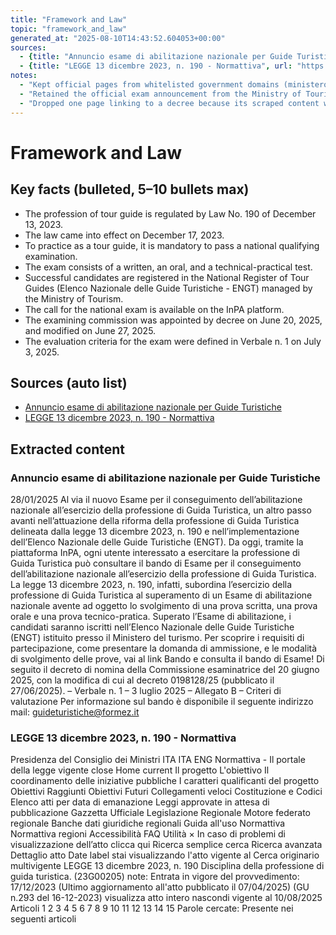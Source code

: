 ```yaml
---
title: "Framework and Law"
topic: "framework_and_law"
generated_at: "2025-08-10T14:43:52.604053+00:00"
sources:
  - {title: "Annuncio esame di abilitazione nazionale per Guide Turistiche", url: "https://www.ministeroturismo.gov.it/esame-di-abilitazione-nazionale-guida-turistica-al-via-il-nuovo-esame-per-il-conseguimento-dellabilitazione-nazionale-allesercizio-della-professione-di-guida-turistica-tag-esame-di/"}
  - {title: "LEGGE 13 dicembre 2023, n. 190 - Normattiva", url: "https://www.normattiva.it/atto/caricaDettaglioAtto?atto.dataPubblicazioneGazzetta=2023-12-16&atto.codiceRedazionale=23G00205&atto.articolo.numero=0&atto.articolo.sottoArticolo=1&atto.articolo.sottoArticolo1=0&qId=4ea422eb-4b03-4da1-a0ca-a4eb0b2d1a36&tabID=0.9784813093436184&title=lbl.dettaglioAtto"}
notes:
  - "Kept official pages from whitelisted government domains (ministeroturismo.gov.it, normattiva.it)."
  - "Retained the official exam announcement from the Ministry of Tourism and the primary law (L. 190/2023) from Normattiva."
  - "Dropped one page linking to a decree because its scraped content was too short (<400 characters)."
---
```


# Framework and Law

## Key facts (bulleted, 5–10 bullets max)
- The profession of tour guide is regulated by Law No. 190 of December 13, 2023.
- The law came into effect on December 17, 2023.
- To practice as a tour guide, it is mandatory to pass a national qualifying examination.
- The exam consists of a written, an oral, and a technical-practical test.
- Successful candidates are registered in the National Register of Tour Guides (Elenco Nazionale delle Guide Turistiche - ENGT) managed by the Ministry of Tourism.
- The call for the national exam is available on the InPA platform.
- The examining commission was appointed by decree on June 20, 2025, and modified on June 27, 2025.
- The evaluation criteria for the exam were defined in Verbale n. 1 on July 3, 2025.

## Sources (auto list)
- [Annuncio esame di abilitazione nazionale per Guide Turistiche](https://www.ministeroturismo.gov.it/esame-di-abilitazione-nazionale-guida-turistica-al-via-il-nuovo-esame-per-il-conseguimento-dellabilitazione-nazionale-allesercizio-della-professione-di-guida-turistica-tag-esame-di/)
- [LEGGE 13 dicembre 2023, n. 190 - Normattiva](https://www.normattiva.it/atto/caricaDettaglioAtto?atto.dataPubblicazioneGazzetta=2023-12-16&atto.codiceRedazionale=23G00205&atto.articolo.numero=0&atto.articolo.sottoArticolo=1&atto.articolo.sottoArticolo1=0&qId=4ea422eb-4b03-4da1-a0ca-a4eb0b2d1a36&tabID=0.9784813093436184&title=lbl.dettaglioAtto)

## Extracted content

### Annuncio esame di abilitazione nazionale per Guide Turistiche
28/01/2025
Al via il nuovo Esame per il conseguimento dell’abilitazione nazionale all’esercizio della professione di Guida Turistica, un altro passo avanti nell’attuazione della riforma della professione di Guida Turistica delineata dalla legge 13 dicembre 2023, n. 190 e nell’implementazione dell’Elenco Nazionale delle Guide Turistiche (ENGT).
Da oggi, tramite la piattaforma InPA, ogni utente interessato a esercitare la professione di Guida Turistica può consultare il bando di Esame per il conseguimento dell’abilitazione nazionale all’esercizio della professione di Guida Turistica.
La legge 13 dicembre 2023, n. 190, infatti, subordina l’esercizio della professione di Guida Turistica al superamento di un Esame di abilitazione nazionale avente ad oggetto lo svolgimento di una prova scritta, una prova orale e una prova tecnico-pratica.
Superato l’Esame di abilitazione, i candidati saranno iscritti nell’Elenco Nazionale delle Guide Turistiche (ENGT) istituito presso il Ministero del turismo.
Per scoprire i requisiti di partecipazione, come presentare la domanda di ammissione, e le modalità di svolgimento delle prove, vai al link Bando e consulta il bando di Esame!
Di seguito il decreto di nomina della Commissione esaminatrice del 20 giugno 2025, con la modifica di cui al decreto 0198128/25 (pubblicato il 27/06/2025).
– Verbale n. 1 – 3 luglio 2025
– Allegato B – Criteri di valutazione
Per informazione sul bando è disponibile il seguente indirizzo mail: guideturistiche@formez.it

### LEGGE 13 dicembre 2023, n. 190 - Normattiva
Presidenza del Consiglio dei Ministri
ITA
ITA
ENG
Normattiva - Il portale della legge vigente
close
Home
current
Il progetto
L'obiettivo
Il coordinamento delle iniziative pubbliche
I caratteri qualificanti del progetto
Obiettivi Raggiunti
Obiettivi Futuri
Collegamenti veloci
Costituzione e Codici
Elenco atti per data di emanazione
Leggi approvate in attesa di pubblicazione
Gazzetta Ufficiale
Legislazione Regionale
Motore federato regionale
Banche dati giuridiche regionali
Guida all'uso
Normattiva
Normattiva regioni
Accessibilità
FAQ
Utilità
×
In caso di problemi di visualizzazione dell’atto clicca
qui
Ricerca semplice
cerca
Ricerca avanzata
Dettaglio atto
Date label
stai visualizzando l'atto
vigente al
Cerca
originario
multivigente
LEGGE 13 dicembre 2023, n. 190
Disciplina della professione di guida turistica. (23G00205)
note:
Entrata in vigore del provvedimento: 17/12/2023
(Ultimo aggiornamento all'atto pubblicato il 07/04/2025)
(GU n.293 del 16-12-2023)
visualizza atto intero
nascondi
vigente al
10/08/2025
Articoli
1
2
3
4
5
6
7
8
9
10
11
12
13
14
15
Parole cercate:
Presente nei seguenti articoli